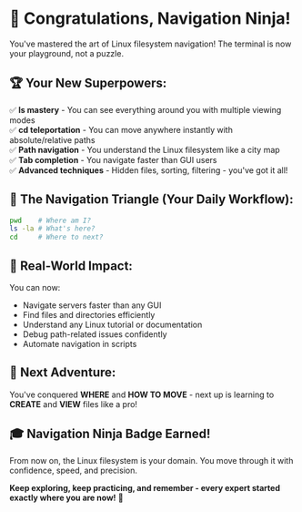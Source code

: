 # 🥷 Congratulations, Navigation Ninja!

You've mastered the art of Linux filesystem navigation! The terminal is now your playground, not a puzzle.

## 🏆 Your New Superpowers:

✅ **ls mastery** - You can see everything around you with multiple viewing modes  
✅ **cd teleportation** - You can move anywhere instantly with absolute/relative paths  
✅ **Path navigation** - You understand the Linux filesystem like a city map  
✅ **Tab completion** - You navigate faster than GUI users  
✅ **Advanced techniques** - Hidden files, sorting, filtering - you've got it all!

## 🎯 The Navigation Triangle (Your Daily Workflow):

```bash
pwd    # Where am I?
ls -la # What's here? 
cd     # Where to next?
```

## 💪 Real-World Impact:

You can now:
- Navigate servers faster than any GUI
- Find files and directories efficiently  
- Understand any Linux tutorial or documentation
- Debug path-related issues confidently
- Automate navigation in scripts

## 🚀 Next Adventure:

You've conquered **WHERE** and **HOW TO MOVE** - next up is learning to **CREATE** and **VIEW** files like a pro!

## 🎓 Navigation Ninja Badge Earned!

From now on, the Linux filesystem is your domain. You move through it with confidence, speed, and precision.

**Keep exploring, keep practicing, and remember - every expert started exactly where you are now!** 🌟